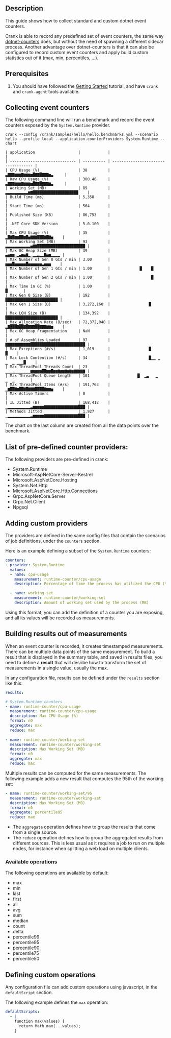 ## Description

This guide shows how to collect standard and custom dotnet event counters.

Crank is able to record any predefined set of event counters, the same way [dotnet-counters](https://docs.microsoft.com/en-us/dotnet/core/diagnostics/dotnet-counters) does, but without the need of spawning a different sidecar process. Another advantage over dotnet-counters is that it can also be configured to record custom event counters and apply build custom statistics out of it (max, min, percentiles, ...).

## Prerequisites

1. You should have followed the [Getting Started](getting_started.md) tutorial, and have `crank` and `crank-agent` tools available.

## Collecting event counters

The following command line will run a benchmark and record the event counters exposed by the `System.Runtime` provider.

```
crank --config /crank/samples/hello/hello.benchmarks.yml --scenario hello --profile local --application.counterProviders System.Runtime --chart
```

```
| application                   |            |                                     |
| ----------------------------- | ---------- | ----------------------------------- |
| CPU Usage (%)                 | 38         |           ▃▇▇▇▆▆▆▇▆▆▆▅█▇▇█▇▇▇▅▃     |
| Raw CPU Usage (%)             | 300.46     |           ▃▇▇▇▆▆▆▇▆▆▆▅█▇▇█▇▇▇▆▃     |
| Working Set (MB)              | 89         | ▃▃▃▃▃▃▃▃▃▃▆▇████████████████████    |
| Build Time (ms)               | 5,358      |                                     |
| Start Time (ms)               | 564        |                                     |
| Published Size (KB)           | 86,753     |                                     |
| .NET Core SDK Version         | 5.0.100    |                                     |
| Max CPU Usage (%)             | 35         |            ▂█▇█▆▆██▆█▅▇▇▇███▇█▇▅    |
| Max Working Set (MB)          | 93         | ▃▃▃▃▃▃▃▃▃▃▃▅▇▇█████████████████████ |
| Max GC Heap Size (MB)         | 39         |            ▄▅▆▆▁▂▄▆▅▇▂▁▂▂▃▂▂█▅▆▂▂▂▂ |
| Max Number of Gen 0 GCs / min | 3.00       |             ▅▅▅█▅▅▅▅▅█▅▅▅▅▅▅▃▅▅▅    |
| Max Number of Gen 1 GCs / min | 1.00       |             █    █                  |
| Max Number of Gen 2 GCs / min | 1.00       |                  █                  |
| Max Time in GC (%)            | 1.00       |                             █       |
| Max Gen 0 Size (B)            | 192        |             ███████████████████████ |
| Max Gen 1 Size (B)            | 3,272,160  |                 █                   |
| Max LOH Size (B)              | 134,392    |             ███████████████████████ |
| Max Allocation Rate (B/sec)   | 72,372,048 |            ▂▇███▇██▇█▇▇▇██▇▇▇▆▆▅    |
| Max GC Heap Fragmentation     | NaN        |                                     |
| # of Assemblies Loaded        | 97         | ▇▇▇▇▇▇▇▇▇▇▇████████████████████████ |
| Max Exceptions (#/s)          | 1,019      |                 █              █    |
| Max Lock Contention (#/s)     | 34         |                 █▁▁ ▁  ▁  ▁ ▁▁▁█    |
| Max ThreadPool Threads Count  | 23         | ▁▁▁▁▁▁▁▁▁▁▁▆▆▆▆▆██▆▆█▆▆▇▆▆▇▆▇▆▇▇▇▇▇ |
| Max ThreadPool Queue Length   | 101        |            █  ▁▃   ▁     ▁  ▁       |
| Max ThreadPool Items (#/s)    | 191,763    |            ▁▆██▇▆██▇█▇▇▇████▇▆▆▅    |
| Max Active Timers             | 0          |                                     |
| IL Jitted (B)                 | 168,412    | ▁▂▂▂▂▂▂▂▂▂▂▃▆▆▆▆▆▇▇▇▇▇▇▇▇▇▇▇▇▇▇▇███ |
| Methods Jitted                | 1,927      | ▁▂▂▂▂▂▂▂▂▂▂▃▆▆▆▆▆▇▇▇▇▇▇▇▇▇▇▇▇▇▇▇███ |
```

The chart on the last column are created from all the data points over the benchmark.

## List of pre-defined counter providers:

The following providers are pre-defined in crank:

- System.Runtime
- Microsoft-AspNetCore-Server-Kestrel
- Microsoft.AspNetCore.Hosting
- System.Net.Http
- Microsoft.AspNetCore.Http.Connections
- Grpc.AspNetCore.Server
- Grpc.Net.Client
- Npgsql

## Adding custom providers

The providers are defined in the same config files that contain the scenarios of job definitions, under the `counters` section.

Here is an example defining a subset of the `System.Runtime` counters:

```yml
counters:
- provider: System.Runtime
  values: 
  - name: cpu-usage
    measurement: runtime-counter/cpu-usage
    description: Percentage of time the process has utilized the CPU (%)

  - name: working-set
    measurement: runtime-counter/working-set
    description: Amount of working set used by the process (MB)
```

Using this format, you can add the definition of a counter you are exposing, and all its values will be recorded as measurements.

## Building results out of measurements

When an event counter is recorded, it creates timestamped measurements. There can be multiple data points of the same measurement. To build a result that is displayed in the summary table, and saved in results files, you need to define a __result__ that will desribe how to transform the set of measurements in a single value, usually the max.

In any configuration file, results can be defined under the `results` section like this:

```yml
results:

# System.Runtime counters
- name: runtime-counter/cpu-usage
  measurement: runtime-counter/cpu-usage
  description: Max CPU Usage (%)
  format: n0
  aggregate: max
  reduce: max
  
- name: runtime-counter/working-set
  measurement: runtime-counter/working-set
  description: Max Working Set (MB)
  format: n0
  aggregate: max
  reduce: max
```

Multiple results can be computed for the same measurements. The following example adds a new result that computes the 95th of the working set:

```yml
- name: runtime-counter/working-set/95
  measurement: runtime-counter/working-set
  description: Max Working Set (MB)
  format: n0
  aggregate: percentile95
  reduce: max
```

- The `aggregate` operation defines how to group the results that come from a single source.
- The  `reduce` operation defines how to group the aggregated results from different sources. This is less usual as it requires a job to run on multiple nodes, for instance when splitting a web load on multiple clients.

### Available operations

The following operations are available by default:

- max
- min
- last
- first
- all
- avg
- sum
- median
- count
- delta
- percentile99
- percentile95
- percentile90
- percentile75
- percentile50

## Defining custom operations

Any configuration file can add custom operations using javascript, in the `defaultScript` section.

The following example defines the `max` operation:

```yml
defaultScripts:
  - |
    function max(values) {
      return Math.max(...values);
    }
```
